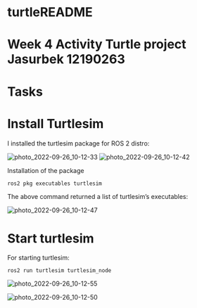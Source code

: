 # turtleREADME


# Week 4 Activity Turtle project Jasurbek 12190263
# Tasks
# Install Turtlesim
I installed the turtlesim package for ROS 2 distro:	

![photo_2022-09-26_10-12-33](https://user-images.githubusercontent.com/90182787/192177421-ee5ae563-5b07-4426-88e4-f2b1d3da3de4.jpg)
![photo_2022-09-26_10-12-42](https://user-images.githubusercontent.com/90182787/192177493-7c0d8500-cc76-4ee4-8d89-9c1ed5c0bc91.jpg)

Installation of the package

`ros2 pkg executables turtlesim`

The above command returned a list of turtlesim’s executables:



![photo_2022-09-26_10-12-47](https://user-images.githubusercontent.com/90182787/192178658-75009cb7-4067-43bc-bcf0-0706e5fc5402.jpg)

# Start turtlesim

For starting turtlesim:

`ros2 run turtlesim turtlesim_node`

![photo_2022-09-26_10-12-55](https://user-images.githubusercontent.com/90182787/192179022-7fb6e95c-21fa-4120-b381-1db4aee69840.jpg)

![photo_2022-09-26_10-12-50](https://user-images.githubusercontent.com/90182787/192179032-3b5e9d65-fb7c-4c83-93cf-c46735ff4df4.jpg)

